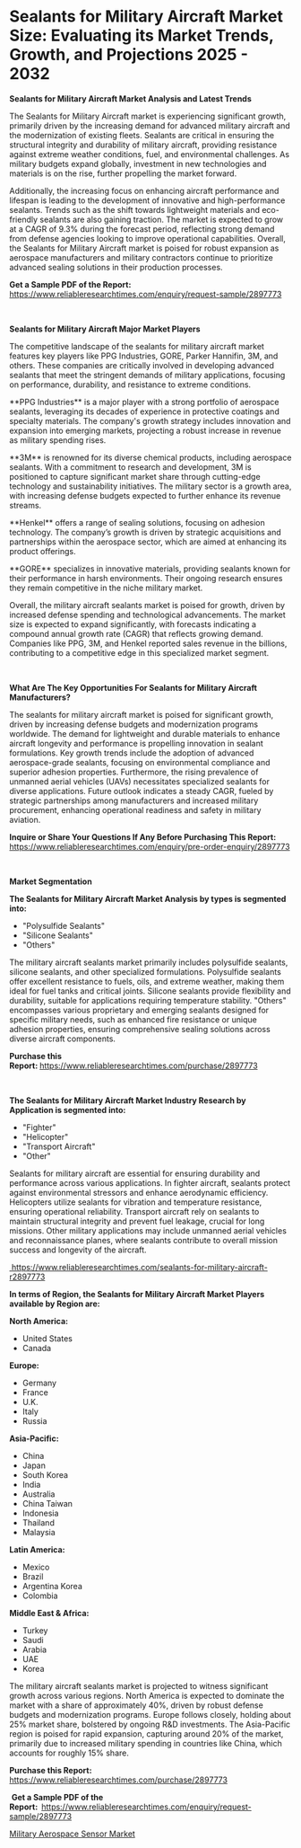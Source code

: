 <p><h1>Sealants for Military Aircraft Market Size: Evaluating its Market Trends, Growth, and Projections 2025 - 2032</h1></p><p><strong>Sealants for Military Aircraft Market Analysis and Latest Trends</strong></p>
<p><p>The Sealants for Military Aircraft market is experiencing significant growth, primarily driven by the increasing demand for advanced military aircraft and the modernization of existing fleets. Sealants are critical in ensuring the structural integrity and durability of military aircraft, providing resistance against extreme weather conditions, fuel, and environmental challenges. As military budgets expand globally, investment in new technologies and materials is on the rise, further propelling the market forward. </p><p>Additionally, the increasing focus on enhancing aircraft performance and lifespan is leading to the development of innovative and high-performance sealants. Trends such as the shift towards lightweight materials and eco-friendly sealants are also gaining traction. The market is expected to grow at a CAGR of 9.3% during the forecast period, reflecting strong demand from defense agencies looking to improve operational capabilities. Overall, the Sealants for Military Aircraft market is poised for robust expansion as aerospace manufacturers and military contractors continue to prioritize advanced sealing solutions in their production processes.</p></p>
<p><strong>Get a Sample PDF of the Report:&nbsp;</strong> <a href="https://www.reliableresearchtimes.com/enquiry/request-sample/2897773?utm_campaign=2454&utm_medium=2&utm_source=Github&utm_content=ia&utm_term=15032025&utm_id=sealants-for-military-aircraft">https://www.reliableresearchtimes.com/enquiry/request-sample/2897773</a></p>
<p>&nbsp;</p>
<p><strong>Sealants for Military Aircraft Major Market Players</strong></p>
<p><p>The competitive landscape of the sealants for military aircraft market features key players like PPG Industries, GORE, Parker Hannifin, 3M, and others. These companies are critically involved in developing advanced sealants that meet the stringent demands of military applications, focusing on performance, durability, and resistance to extreme conditions.</p><p>**PPG Industries** is a major player with a strong portfolio of aerospace sealants, leveraging its decades of experience in protective coatings and specialty materials. The company's growth strategy includes innovation and expansion into emerging markets, projecting a robust increase in revenue as military spending rises.</p><p>**3M** is renowned for its diverse chemical products, including aerospace sealants. With a commitment to research and development, 3M is positioned to capture significant market share through cutting-edge technology and sustainability initiatives. The military sector is a growth area, with increasing defense budgets expected to further enhance its revenue streams.</p><p>**Henkel** offers a range of sealing solutions, focusing on adhesion technology. The company’s growth is driven by strategic acquisitions and partnerships within the aerospace sector, which are aimed at enhancing its product offerings. </p><p>**GORE** specializes in innovative materials, providing sealants known for their performance in harsh environments. Their ongoing research ensures they remain competitive in the niche military market.</p><p>Overall, the military aircraft sealants market is poised for growth, driven by increased defense spending and technological advancements. The market size is expected to expand significantly, with forecasts indicating a compound annual growth rate (CAGR) that reflects growing demand. Companies like PPG, 3M, and Henkel reported sales revenue in the billions, contributing to a competitive edge in this specialized market segment.</p></p>
<p>&nbsp;</p>
<p><strong>What Are The Key Opportunities For Sealants for Military Aircraft Manufacturers?</strong></p>
<p><p>The sealants for military aircraft market is poised for significant growth, driven by increasing defense budgets and modernization programs worldwide. The demand for lightweight and durable materials to enhance aircraft longevity and performance is propelling innovation in sealant formulations. Key growth trends include the adoption of advanced aerospace-grade sealants, focusing on environmental compliance and superior adhesion properties. Furthermore, the rising prevalence of unmanned aerial vehicles (UAVs) necessitates specialized sealants for diverse applications. Future outlook indicates a steady CAGR, fueled by strategic partnerships among manufacturers and increased military procurement, enhancing operational readiness and safety in military aviation.</p></p>
<p><strong>Inquire or Share Your Questions If Any Before Purchasing This Report:</strong> <a href="https://www.reliableresearchtimes.com/enquiry/pre-order-enquiry/2897773?utm_campaign=2454&utm_medium=2&utm_source=Github&utm_content=ia&utm_term=15032025&utm_id=sealants-for-military-aircraft">https://www.reliableresearchtimes.com/enquiry/pre-order-enquiry/2897773</a></p>
<p>&nbsp;</p>
<p><strong>Market Segmentation</strong></p>
<p><strong>The Sealants for Military Aircraft Market Analysis by types is segmented into:</strong></p>
<p><ul><li>"Polysulfide Sealants"</li><li>"Silicone Sealants"</li><li>"Others"</li></ul></p>
<p><p>The military aircraft sealants market primarily includes polysulfide sealants, silicone sealants, and other specialized formulations. Polysulfide sealants offer excellent resistance to fuels, oils, and extreme weather, making them ideal for fuel tanks and critical joints. Silicone sealants provide flexibility and durability, suitable for applications requiring temperature stability. "Others" encompasses various proprietary and emerging sealants designed for specific military needs, such as enhanced fire resistance or unique adhesion properties, ensuring comprehensive sealing solutions across diverse aircraft components.</p></p>
<p><strong>Purchase this Report:&nbsp;</strong><a href="https://www.reliableresearchtimes.com/purchase/2897773?utm_campaign=2454&utm_medium=2&utm_source=Github&utm_content=ia&utm_term=15032025&utm_id=sealants-for-military-aircraft">https://www.reliableresearchtimes.com/purchase/2897773</a></p>
<p>&nbsp;</p>
<p><strong>The Sealants for Military Aircraft Market Industry Research by Application is segmented into:</strong></p>
<p><ul><li>"Fighter"</li><li>"Helicopter"</li><li>"Transport Aircraft"</li><li>"Other"</li></ul></p>
<p><p>Sealants for military aircraft are essential for ensuring durability and performance across various applications. In fighter aircraft, sealants protect against environmental stressors and enhance aerodynamic efficiency. Helicopters utilize sealants for vibration and temperature resistance, ensuring operational reliability. Transport aircraft rely on sealants to maintain structural integrity and prevent fuel leakage, crucial for long missions. Other military applications may include unmanned aerial vehicles and reconnaissance planes, where sealants contribute to overall mission success and longevity of the aircraft.</p></p>
<p><a href="https://www.reliableresearchtimes.com/sealants-for-military-aircraft-r2897773?utm_campaign=2454&utm_medium=2&utm_source=Github&utm_content=ia&utm_term=15032025&utm_id=sealants-for-military-aircraft">&nbsp;https://www.reliableresearchtimes.com/sealants-for-military-aircraft-r2897773</a></p>
<p><strong>In terms of Region, the Sealants for Military Aircraft Market Players available by Region are:</strong></p>
<p>
    <p> <strong> North America: </strong>
        <ul>
            <li>United States</li>
            <li>Canada</li>
        </ul>
        </p> 
    <p> <strong> Europe: </strong>
        <ul>
            <li>Germany</li>
            <li>France</li>
            <li>U.K.</li>
            <li>Italy</li>
            <li>Russia</li>
        </ul>
        </p> 
    <p> <strong> Asia-Pacific: </strong>
        <ul>
            <li>China</li>
            <li>Japan</li>
            <li>South Korea</li>
            <li>India</li>
            <li>Australia</li>
            <li>China Taiwan</li>
            <li>Indonesia</li>
            <li>Thailand</li>
            <li>Malaysia</li>
        </ul>
        </p> 
    <p> <strong> Latin America: </strong>
        <ul>
            <li>Mexico</li>
            <li>Brazil</li>
            <li>Argentina Korea</li>
            <li>Colombia</li>
        </ul>
        </p> 
    <p> <strong> Middle East & Africa: </strong>
        <ul>
            <li>Turkey</li>
            <li>Saudi</li>
            <li>Arabia</li>
            <li>UAE</li>
            <li>Korea</li>
        </ul>
    </p>
    </p>
<p><p>The military aircraft sealants market is projected to witness significant growth across various regions. North America is expected to dominate the market with a share of approximately 40%, driven by robust defense budgets and modernization programs. Europe follows closely, holding about 25% market share, bolstered by ongoing R&D investments. The Asia-Pacific region is poised for rapid expansion, capturing around 20% of the market, primarily due to increased military spending in countries like China, which accounts for roughly 15% share.</p></p>
<p><strong>Purchase this Report: </strong><a href="https://www.reliableresearchtimes.com/purchase/2897773?utm_campaign=2454&utm_medium=2&utm_source=Github&utm_content=ia&utm_term=15032025&utm_id=sealants-for-military-aircraft">https://www.reliableresearchtimes.com/purchase/2897773</a></p>
<p>&nbsp;<strong>Get a Sample PDF of the Report:&nbsp;&nbsp;</strong><a href="https://www.reliableresearchtimes.com/enquiry/request-sample/2897773?utm_campaign=2454&utm_medium=2&utm_source=Github&utm_content=ia&utm_term=15032025&utm_id=sealants-for-military-aircraft">https://www.reliableresearchtimes.com/enquiry/request-sample/2897773</a></p>
<p><strong></strong></p>
<p><p><a href="https://github.com/rodinayygacklezi/Market-Research-Report-List-1/blob/main/military-aerospace-sensor-market.md?utm_campaign=2454&utm_medium=2&utm_source=Github&utm_content=ia&utm_term=15032025&utm_id=sealants-for-military-aircraft">Military Aerospace Sensor Market</a></p></p>